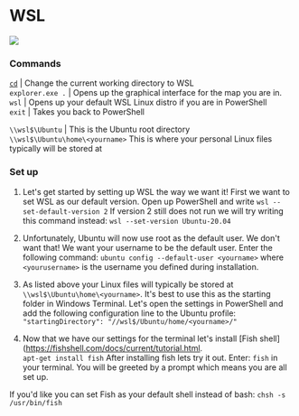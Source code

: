 # WSL 

<img src="https://media0.giphy.com/media/A06UFEx8jxEwU/giphy.gif?cid=ecf05e473yvpc9epyt2bokina5hjf0372ocyavxodfdvsawz&rid=giphy.gif&ct=g" />

### Commands 

[`cd`](https://tldr.ostera.io/cd)  |  Change the current working directory to WSL <br>
`explorer.exe .` | Opens up the graphical interface for the map you are in. <br>
`wsl`  |  Opens up your default WSL Linux distro if you are in PowerShell <br>
`exit`  |  Takes you back to PowerShell

`\\wsl$\Ubuntu` | This is the Ubuntu root directory  
`\\wsl$\Ubuntu\home\<yourname>` This is where your personal Linux files typically will be stored at

### Set up

1. Let's get started by setting up WSL the way we want it! First we want to set WSL as our default version. 
Open up PowerShell and write `wsl --set-default-version 2`
If version 2 still does not run we will try writing this command instead: `wsl --set-version Ubuntu-20.04`

2. Unfortunately, Ubuntu will now use root as the default user. We don't want that! We want your username to be the default user. Enter the following command: `ubuntu config --default-user <yourname>`
where `<yourusername>` is the username you defined during installation. 
  
3. As listed above your Linux files will typically be stored at `\\wsl$\Ubuntu\home\<yourname>`. It's best to use this as the starting folder in Windows Terminal. Let's open the settings in PowerShell and add the following configuration line to the Ubuntu profile: 
  `"startingDirectory": "//wsl$/Ubuntu/home/<yourname>/"`
  
4. Now that we have our settings for the terminal let's install [Fish shell](https://fishshell.com/docs/current/tutorial.html.  
  `apt-get install fish`
  After installing fish lets try it out. Enter: `fish` in your terminal.
  You will be greeted by a prompt which means you are all set up. 
  
  If you'd like you can set Fish as your default shell instead of bash: 
  `chsh -s /usr/bin/fish`
  


